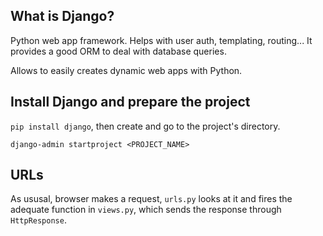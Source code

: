 ## What is Django?

Python web app framework. Helps with user auth, templating, routing... It provides a good ORM to deal with database queries.

Allows to easily creates dynamic web apps with Python.

## Install Django and prepare the project

`pip install django`, then create and go to the project's directory.

`django-admin startproject <PROJECT_NAME>`

## URLs

As ususal, browser makes a request, `urls.py` looks at it and fires the adequate function in `views.py`, which sends the response through `HttpResponse`.
